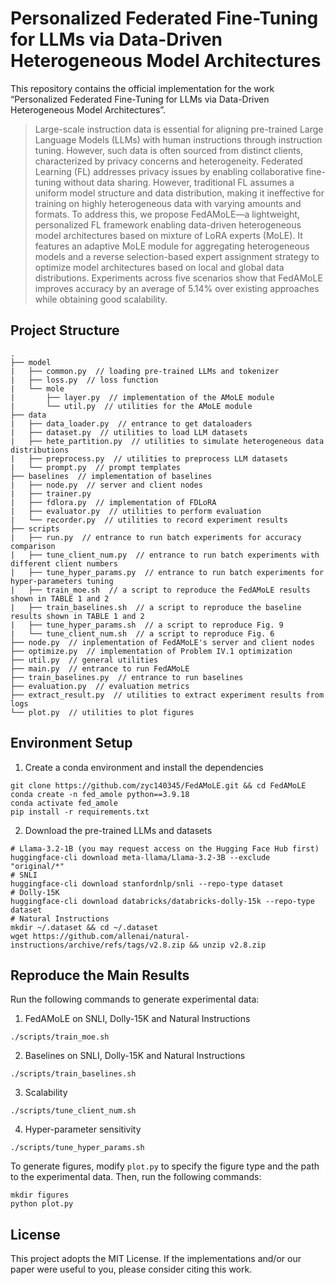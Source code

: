 # Personalized Federated Fine-Tuning for LLMs via Data-Driven Heterogeneous Model Architectures
This repository contains the official implementation for the work 
“Personalized Federated Fine-Tuning for LLMs via Data-Driven Heterogeneous Model Architectures”.
> Large-scale instruction data is essential for aligning pre-trained Large Language Models (LLMs) 
> with human instructions through instruction tuning. However, such data is often sourced from distinct clients, 
> characterized by privacy concerns and heterogeneity. Federated Learning (FL) addresses privacy issues by 
> enabling collaborative fine-tuning without data sharing. However, traditional FL assumes a uniform model structure 
> and data distribution, making it ineffective for training on highly heterogeneous data with varying amounts and 
> formats. To address this, we propose FedAMoLE—a lightweight, personalized FL framework enabling data-driven 
> heterogeneous model architectures based on mixture of LoRA experts (MoLE). It features an adaptive MoLE module 
> for aggregating heterogeneous models and a reverse selection-based expert assignment strategy to optimize model 
> architectures based on local and global data distributions. Experiments across five scenarios show that FedAMoLE 
> improves accuracy by an average of 5.14% over existing approaches while obtaining good scalability.

## Project Structure
```
.
├── model
|   ├── common.py  // loading pre-trained LLMs and tokenizer
|   ├── loss.py  // loss function
|   └── mole
|       ├── layer.py  // implementation of the AMoLE module
|       └── util.py  // utilities for the AMoLE module
├── data
|   ├── data_loader.py  // entrance to get dataloaders
|   ├── dataset.py  // utilities to load LLM datasets
|   ├── hete_partition.py  // utilities to simulate heterogeneous data distributions
|   ├── preprocess.py  // utilities to preprocess LLM datasets
|   └── prompt.py  // prompt templates
├── baselines  // implementation of baselines
|   ├── node.py  // server and client nodes
|   ├── trainer.py
|   ├── fdlora.py  // implementation of FDLoRA
|   ├── evaluator.py  // utilities to perform evaluation
|   └── recorder.py  // utilities to record experiment results
├── scripts
|   ├── run.py  // entrance to run batch experiments for accuracy comparison
|   ├── tune_client_num.py  // entrance to run batch experiments with different client numbers
|   ├── tune_hyper_params.py  // entrance to run batch experiments for hyper-parameters tuning
|   ├── train_moe.sh  // a script to reproduce the FedAMoLE results shown in TABLE 1 and 2
|   ├── train_baselines.sh  // a script to reproduce the baseline results shown in TABLE 1 and 2
|   ├── tune_hyper_params.sh  // a script to reproduce Fig. 9
|   └── tune_client_num.sh  // a script to reproduce Fig. 6
├── node.py  // inplementation of FedAMoLE's server and client nodes
├── optimize.py  // implementation of Problem IV.1 optimization
├── util.py  // general utilities
├── main.py  // entrance to run FedAMoLE
├── train_baselines.py  // entrance to run baselines
├── evaluation.py  // evaluation metrics
├── extract_result.py  // utilities to extract experiment results from logs 
└── plot.py  // utilities to plot figures
```

## Environment Setup
1. Create a conda environment and install the dependencies
```shell
git clone https://github.com/zyc140345/FedAMoLE.git && cd FedAMoLE
conda create -n fed_amole python==3.9.18
conda activate fed_amole
pip install -r requirements.txt
```
2. Download the pre-trained LLMs and datasets
```shell
# Llama-3.2-1B (you may request access on the Hugging Face Hub first)
huggingface-cli download meta-llama/Llama-3.2-3B --exclude "original/*"
# SNLI
huggingface-cli download stanfordnlp/snli --repo-type dataset
# Dolly-15K
huggingface-cli download databricks/databricks-dolly-15k --repo-type dataset
# Natural Instructions
mkdir ~/.dataset && cd ~/.dataset
wget https://github.com/allenai/natural-instructions/archive/refs/tags/v2.8.zip && unzip v2.8.zip
```

## Reproduce the Main Results
Run the following commands to generate experimental data:
1. FedAMoLE on SNLI, Dolly-15K and Natural Instructions
```shell
./scripts/train_moe.sh
```
2. Baselines on SNLI, Dolly-15K and Natural Instructions
```shell
./scripts/train_baselines.sh
```
3. Scalability
```shell
./scripts/tune_client_num.sh
```
4. Hyper-parameter sensitivity
```shell
./scripts/tune_hyper_params.sh
```
To generate figures, modify `plot.py` to specify the figure type and the path to the experimental data. Then, run the following commands:
```shell
mkdir figures
python plot.py
```

## License
This project adopts the MIT License. If the implementations and/or our paper were useful to you, please consider citing this work.